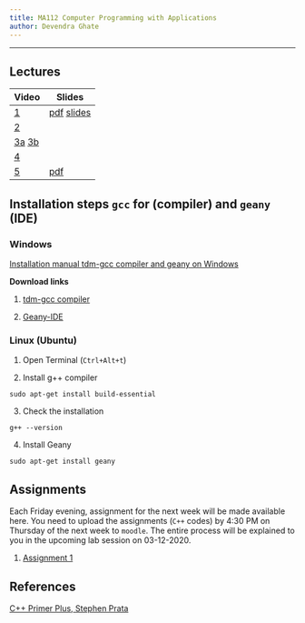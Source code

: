 ```yaml
---
title: MA112 Computer Programming with Applications
author: Devendra Ghate
---
```


* * *

## Lectures

Video | Slides |
--------|-------|
[1](https://youtu.be/_CeAqiDPu74)|[pdf](./lectureSlides/L01.pdf) [slides](./lectureSlides/L01-slides.pdf)|
[2](https://youtu.be/crledBCWgMI)| |
[3a](https://youtu.be/PNFAS4-U99A) [3b](https://youtu.be/zM0EDbMnA5U)| |
[4](https://youtu.be/VXn4MV0DeJI)| |
[5](https://youtu.be/wrj2jbPoVVw)| [pdf](./lectureSlides/L02.pdf) |

## Installation steps `gcc` for (compiler) and `geany` (IDE)

### Windows

[Installation manual tdm-gcc compiler and geany on Windows](https://wiki.geany.org/howtos/win32/getting-started)

**Download links**

1. [tdm-gcc compiler](http://tdm-gcc.tdragon.net/download)

2. [Geany-IDE](https://download.geany.org/geany-1.37.1_setup.exe)


### Linux (Ubuntu)

1. Open Terminal (`Ctrl+Alt+t`)

2. Install g++ compiler

```
sudo apt-get install build-essential
```

3. Check the installation

```
g++ --version
```

4. Install Geany

```
sudo apt-get install geany
```

## Assignments

Each Friday evening, assignment for the next week will be made available here.
You need to upload the assignments (`C++` codes) by 4:30 PM on Thursday of the
next week to `moodle`. The entire process will be explained to you in the
upcoming lab session on 03-12-2020.

1. [Assignment 1](./assignments/assignment01.pdf)


## References

[C++ Primer Plus, Stephen Prata](https://www.amazon.in/Primer-Plus-Developers-Library-Old/dp/0321776402)
